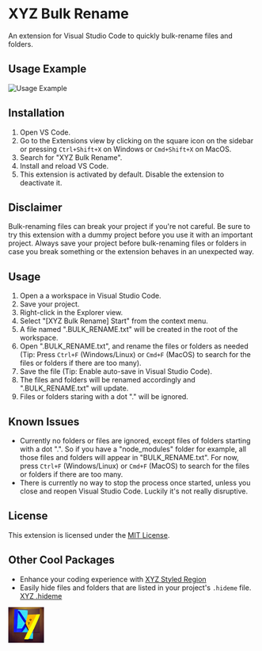 # XYZ Bulk Rename

An extension for Visual Studio Code to quickly bulk-rename files and folders.

## Usage Example

![Usage Example](xyz_vscode_extension_bulk_rename/example.gif)

## Installation

1. Open VS Code.
2. Go to the Extensions view by clicking on the square icon on the sidebar or pressing `Ctrl+Shift+X` on Windows or `Cmd+Shift+X` on MacOS.
3. Search for "XYZ Bulk Rename".
4. Install and reload VS Code.
5. This extension is activated by default. Disable the extension to deactivate it.

## Disclaimer

Bulk-renaming files can break your project if you're not careful. Be sure to try this extension with a dummy project before you use it with an important project. Always save your project before bulk-renaming files or folders in case you break something or the extension behaves in an unexpected way.

## Usage

1. Open a a workspace in Visual Studio Code.
2. Save your project.
3. Right-click in the Explorer view.
4. Select "[XYZ Bulk Rename] Start" from the context menu.
5. A file named ".BULK_RENAME.txt" will be created in the root of the workspace.
6. Open ".BULK_RENAME.txt", and rename the files or folders as needed (Tip: Press `Ctrl+F` (Windows/Linux) or `Cmd+F` (MacOS) to search for the files or folders if there are too many).
7. Save the file (Tip: Enable auto-save in Visual Studio Code).
8. The files and folders will be renamed accordingly and ".BULK_RENAME.txt" will update.
9. Files or folders staring with a dot "." will be ignored.

## Known Issues

- Currently no folders or files are ignored, except files of folders starting with a dot ".". So if you have a "node_modules" folder for example, all those files and folders will appear in "BULK_RENAME.txt". For now, press `Ctrl+F` (Windows/Linux) or `Cmd+F` (MacOS) to search for the files or folders if there are too many.
- There is currently no way to stop the process once started, unless you close and reopen Visual Studio Code. Luckily it's not really disruptive.

## License

This extension is licensed under the [MIT License](LICENSE).

## Other Cool Packages

- Enhance your coding experience with [XYZ Styled Region](https://marketplace.visualstudio.com/items?itemName=robmllze.xyz-styled-region)
- Easily hide files and folders that are listed in your project's `.hideme` file. [XYZ .hideme](https://marketplace.visualstudio.com/items?itemName=robmllze.xyz-hideme)

<img src="xyz_vscode_extension_bulk_rename/icon.png" alt="Alt text" width="72px" height="72px"/>
